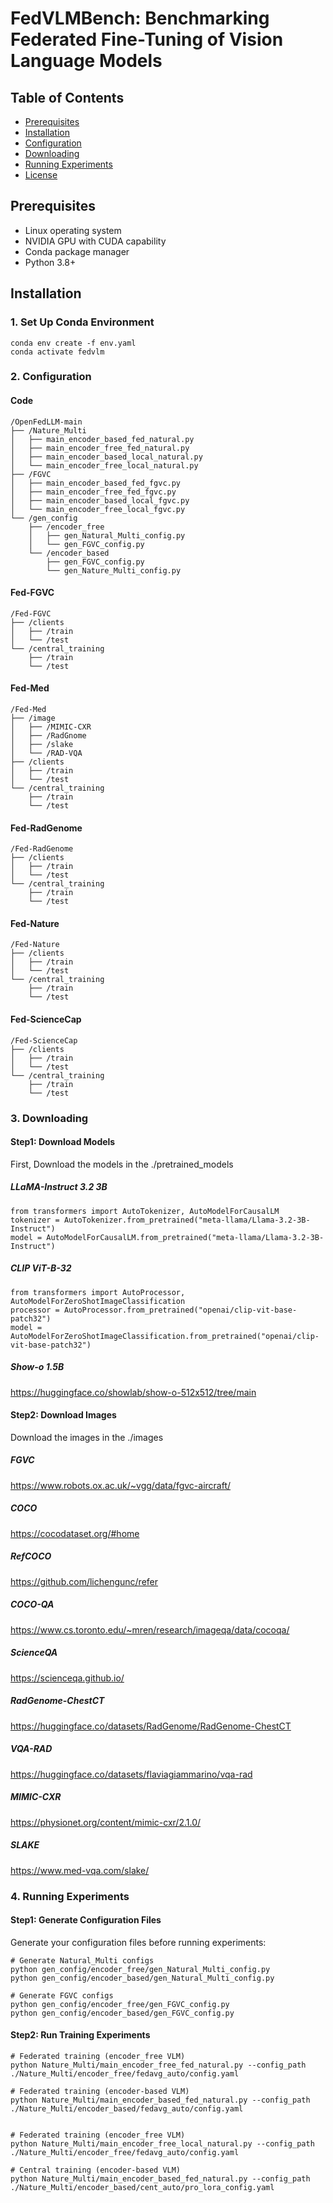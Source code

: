 # FedVLMBench: Benchmarking Federated Fine-Tuning of Vision Language Models

## Table of Contents
- [Prerequisites](#prerequisites)
- [Installation](#installation)
- [Configuration](#configuration)
- [Downloading](#Downloading)
- [Running Experiments](#running-experiments)
- [License](#license)

## Prerequisites

- Linux operating system
- NVIDIA GPU with CUDA capability
- Conda package manager
- Python 3.8+

## Installation

### 1. Set Up Conda Environment

```
conda env create -f env.yaml
conda activate fedvlm
```

### 2. Configuration
#### Code
```
/OpenFedLLM-main
├── /Nature_Multi
│   ├── main_encoder_based_fed_natural.py
│   ├── main_encoder_free_fed_natural.py
│   ├── main_encoder_based_local_natural.py
│   └── main_encoder_free_local_natural.py
├── /FGVC
│   ├── main_encoder_based_fed_fgvc.py
│   ├── main_encoder_free_fed_fgvc.py
│   ├── main_encoder_based_local_fgvc.py
│   └── main_encoder_free_local_fgvc.py
└── /gen_config
    ├── /encoder_free
    │   ├── gen_Natural_Multi_config.py
    │   └── gen_FGVC_config.py
    └── /encoder_based
        ├── gen_FGVC_config.py
        └── gen_Nature_Multi_config.py
```

#### Fed-FGVC
```
/Fed-FGVC
├── /clients
│   ├── /train
│   └── /test
└── /central_training
    ├── /train
    └── /test
```

#### Fed-Med
```
/Fed-Med
├── /image
│   ├── /MIMIC-CXR
│   ├── /RadGnome
│   ├── /slake
│   └── /RAD-VQA
├── /clients
│   ├── /train
│   └── /test
└── /central_training
    ├── /train
    └── /test
```

#### Fed-RadGenome
```
/Fed-RadGenome
├── /clients
│   ├── /train
│   └── /test
└── /central_training
    ├── /train
    └── /test
```

#### Fed-Nature
```
/Fed-Nature
├── /clients
│   ├── /train
│   └── /test
└── /central_training
    ├── /train
    └── /test
```


#### Fed-ScienceCap
```
/Fed-ScienceCap
├── /clients
│   ├── /train
│   └── /test
└── /central_training
    ├── /train
    └── /test
```

### 3. Downloading

#### Step1: Download Models
First, Download the models in the ./pretrained_models 
##### LLaMA-Instruct 3.2 3B
```
from transformers import AutoTokenizer, AutoModelForCausalLM
tokenizer = AutoTokenizer.from_pretrained("meta-llama/Llama-3.2-3B-Instruct")
model = AutoModelForCausalLM.from_pretrained("meta-llama/Llama-3.2-3B-Instruct")
```

##### CLIP ViT-B-32

```
from transformers import AutoProcessor, AutoModelForZeroShotImageClassification
processor = AutoProcessor.from_pretrained("openai/clip-vit-base-patch32")
model = AutoModelForZeroShotImageClassification.from_pretrained("openai/clip-vit-base-patch32")
```
##### Show-o 1.5B
https://huggingface.co/showlab/show-o-512x512/tree/main

#### Step2: Download Images
Download the images in the ./images

##### FGVC
https://www.robots.ox.ac.uk/~vgg/data/fgvc-aircraft/

##### COCO
https://cocodataset.org/#home

##### RefCOCO
https://github.com/lichengunc/refer

##### COCO-QA
https://www.cs.toronto.edu/~mren/research/imageqa/data/cocoqa/

##### ScienceQA
https://scienceqa.github.io/

##### RadGenome-ChestCT
https://huggingface.co/datasets/RadGenome/RadGenome-ChestCT

##### VQA-RAD
https://huggingface.co/datasets/flaviagiammarino/vqa-rad

##### MIMIC-CXR
https://physionet.org/content/mimic-cxr/2.1.0/

##### SLAKE
https://www.med-vqa.com/slake/


### 4. Running Experiments

#### Step1: Generate Configuration Files
Generate your configuration files before running experiments:
```
# Generate Natural_Multi configs
python gen_config/encoder_free/gen_Natural_Multi_config.py
python gen_config/encoder_based/gen_Natural_Multi_config.py

# Generate FGVC configs  
python gen_config/encoder_free/gen_FGVC_config.py
python gen_config/encoder_based/gen_FGVC_config.py
```


#### Step2: Run Training Experiments
```
# Federated training (encoder_free VLM)
python Nature_Multi/main_encoder_free_fed_natural.py --config_path ./Nature_Multi/encoder_free/fedavg_auto/config.yaml

# Federated training (encoder-based VLM) 
python Nature_Multi/main_encoder_based_fed_natural.py --config_path ./Nature_Multi/encoder_based/fedavg_auto/config.yaml


# Federated training (encoder_free VLM)
python Nature_Multi/main_encoder_free_local_natural.py --config_path ./Nature_Multi/encoder_free/fedavg_auto/config.yaml

# Central training (encoder-based VLM)
python Nature_Multi/main_encoder_based_fed_natural.py --config_path ./Nature_Multi/encoder_based/cent_auto/pro_lora_config.yaml

```


